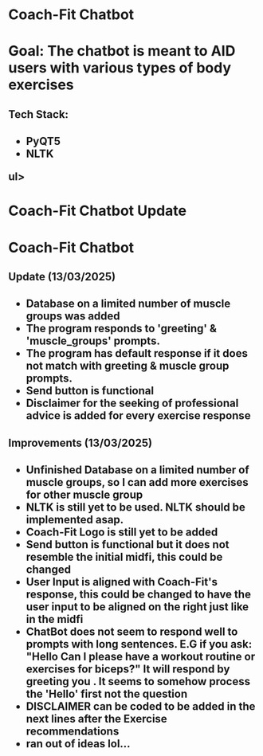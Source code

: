 <h1>Coach-Fit Chatbot</h1>
<h1>Goal: The chatbot is meant to AID users with various types of body exercises</h1>

<h2>Tech Stack:<h2>
<ul>
<li>PyQT5</li>
<li>NLTK</li>
</ul>ul>

  
<h1>Coach-Fit Chatbot Update</h1>
<h1>Coach-Fit Chatbot</h1>

<h2>Update (13/03/2025) <h2>
<ul>
  <li>Database on a limited number of muscle groups was added</li>
  <li>The program responds to 'greeting' & 'muscle_groups' prompts.</li>
  <li>The program has default response if it does not match with greeting & muscle group prompts.</li>
  <li>Send button is functional</li>
 <li>Disclaimer for the seeking of professional advice is added for every exercise response</li>
  
  
</ul>

<h2>Improvements (13/03/2025) <h2>
<ul>
  <li>Unfinished Database on a limited number of muscle groups, so I can add more exercises for other muscle group</li>
  <li>NLTK is still yet to be used. NLTK should be implemented asap.</li>
  <li>Coach-Fit Logo is still yet to be added</li>
  <li>Send button is functional but it does not resemble the initial midfi, this could be changed </li>
  <li>User Input is aligned with Coach-Fit's response, this could be changed to have the user input to be aligned on the right just like in the midfi</li>
  <li>ChatBot does not seem to respond well to prompts with long sentences. E.G if you ask: "Hello Can I please have a workout routine or exercises for biceps?" It will respond by greeting you . It seems to somehow process the 'Hello' first not the question</li>
  <li>DISCLAIMER can be coded to be added in the next lines after the Exercise recommendations</li>
  <li>ran out of ideas lol... </li>
</ul>

